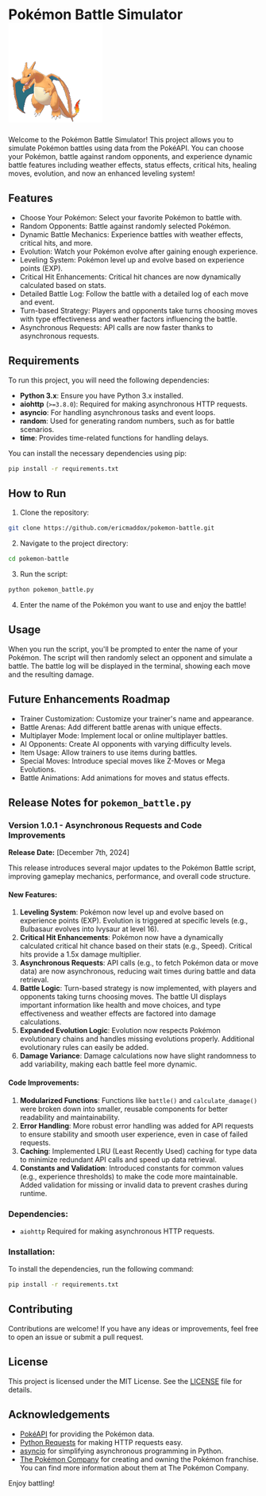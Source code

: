 # Pokémon Battle Simulator ![Charizard GIF](https://github.com/ericmaddox/pokemon-battle/blob/main/media/charizard.gif)

Welcome to the Pokémon Battle Simulator! This project allows you to simulate Pokémon battles using data from the PokéAPI. You can choose your Pokémon, battle against random opponents, and experience dynamic battle features including weather effects, status effects, critical hits, healing moves, evolution, and now an enhanced leveling system!

## Features

- Choose Your Pokémon: Select your favorite Pokémon to battle with.
- Random Opponents: Battle against randomly selected Pokémon.
- Dynamic Battle Mechanics: Experience battles with weather effects, critical hits, and more.
- Evolution: Watch your Pokémon evolve after gaining enough experience.
- Leveling System: Pokémon level up and evolve based on experience points (EXP).
- Critical Hit Enhancements: Critical hit chances are now dynamically calculated based on stats.
- Detailed Battle Log: Follow the battle with a detailed log of each move and event.
- Turn-based Strategy: Players and opponents take turns choosing moves with type effectiveness and weather factors influencing the battle.
- Asynchronous Requests: API calls are now faster thanks to asynchronous requests.

## Requirements

To run this project, you will need the following dependencies:

- **Python 3.x**: Ensure you have Python 3.x installed.
- **aiohttp** (`>=3.8.0`): Required for making asynchronous HTTP requests.
- **asyncio**: For handling asynchronous tasks and event loops.
- **random**: Used for generating random numbers, such as for battle scenarios.
- **time**: Provides time-related functions for handling delays.

You can install the necessary dependencies using pip:

```sh
pip install -r requirements.txt
```

## How to Run

1. Clone the repository:
```sh
git clone https://github.com/ericmaddox/pokemon-battle.git
```

2. Navigate to the project directory:
```sh
cd pokemon-battle
```

3. Run the script:
```sh
python pokemon_battle.py
```

4. Enter the name of the Pokémon you want to use and enjoy the battle!

## Usage

When you run the script, you'll be prompted to enter the name of your Pokémon. The script will then randomly select an opponent and simulate a battle. The battle log will be displayed in the terminal, showing each move and the resulting damage.

## Future Enhancements Roadmap

- Trainer Customization: Customize your trainer's name and appearance.
- Battle Arenas: Add different battle arenas with unique effects.
- Multiplayer Mode: Implement local or online multiplayer battles.
- AI Opponents: Create AI opponents with varying difficulty levels.
- Item Usage: Allow trainers to use items during battles.
- Special Moves: Introduce special moves like Z-Moves or Mega Evolutions.
- Battle Animations: Add animations for moves and status effects.

## Release Notes for `pokemon_battle.py`

### **Version 1.0.1 - Asynchronous Requests and Code Improvements**  
**Release Date:** [December 7th, 2024]

This release introduces several major updates to the Pokémon Battle script, improving gameplay mechanics, performance, and overall code structure.

#### New Features:
1. **Leveling System**: Pokémon now level up and evolve based on experience points (EXP). Evolution is triggered at specific levels (e.g., Bulbasaur evolves into Ivysaur at level 16).
2. **Critical Hit Enhancements**: Pokémon now have a dynamically calculated critical hit chance based on their stats (e.g., Speed). Critical hits provide a 1.5x damage multiplier.
3. **Asynchronous Requests**: API calls (e.g., to fetch Pokémon data or move data) are now asynchronous, reducing wait times during battle and data retrieval.
4. **Battle Logic**: Turn-based strategy is now implemented, with players and opponents taking turns choosing moves. The battle UI displays important information like health and move choices, and type effectiveness and weather effects are factored into damage calculations.
5. **Expanded Evolution Logic**: Evolution now respects Pokémon evolutionary chains and handles missing evolutions properly. Additional evolutionary rules can easily be added.
6. **Damage Variance**: Damage calculations now have slight randomness to add variability, making each battle feel more dynamic.

#### Code Improvements:
1. **Modularized Functions**: Functions like `battle()` and `calculate_damage()` were broken down into smaller, reusable components for better readability and maintainability.
2. **Error Handling**: More robust error handling was added for API requests to ensure stability and smooth user experience, even in case of failed requests.
3. **Caching**: Implemented LRU (Least Recently Used) caching for type data to minimize redundant API calls and speed up data retrieval.
4. **Constants and Validation**: Introduced constants for common values (e.g., experience thresholds) to make the code more maintainable. Added validation for missing or invalid data to prevent crashes during runtime.

### Dependencies:
- `aiohttp` Required for making asynchronous HTTP requests.

### Installation:
To install the dependencies, run the following command:

```sh
pip install -r requirements.txt
```

## Contributing

Contributions are welcome! If you have any ideas or improvements, feel free to open an issue or submit a pull request.

## License

This project is licensed under the MIT License. See the [LICENSE](https://github.com/ericmaddox/pokemon-battle/blob/main/LICENSE) file for details.

## Acknowledgements

- [PokéAPI](https://pokeapi.co/) for providing the Pokémon data.
- [Python Requests](https://pypi.org/project/requests/) for making HTTP requests easy.
- [asyncio](https://docs.python.org/3/library/asyncio.html) for simplifying asynchronous programming in Python.
- [The Pokémon Company](https://www.pokemon.com/us/) for creating and owning the Pokémon franchise. You can find more information about them at The Pokémon Company.

Enjoy battling!
